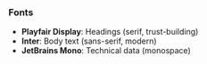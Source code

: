 ### Fonts

- **Playfair Display**: Headings (serif, trust-building)
- **Inter**: Body text (sans-serif, modern)
- **JetBrains Mono**: Technical data (monospace)
